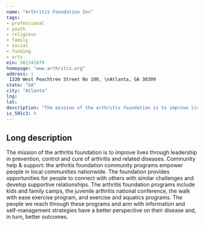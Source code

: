 ```yaml
---
name: "Arthritis Foundation Inc"
tags:
- professional
- youth
- religious
- family
- social
- funding
- arts
ein: 581341679
homepage: "www.arthritis.org"
address: |
 1330 West Peachtree Street No 100, \nAtlanta, GA 30309
state: "GA"
city: "Atlanta"
lng: 
lat: 
description: "The mission of the arthritis foundation is to improve lives through leadership in prevention, control and cure of arthritis and related diseases. "
is_501c3: X
---
```


## Long description

The mission of the arthritis foundation is to improve lives through leadership in prevention, control and cure of arthritis and related diseases. Community help & support: the arthritis foundation community programs empower people in local communities nationwide. The foundation provides opportunities for people to connect with others with similar challenges and develop supportive relationships. The arthritis foundation programs include kids and family camps, the juvenile arthritis national conference, the walk with ease exercise program, and exercise and aquatics programs. The people we reach through these programs and arm with information and self-management strategies have a better perspective on their disease and, in turn, better outcomes. 
